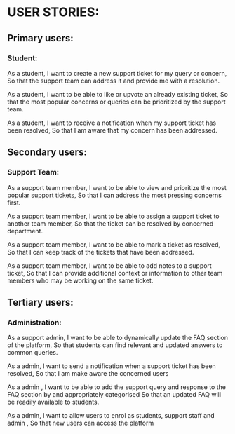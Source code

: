 # USER STORIES:

## Primary users:

### Student:

As a student, I want to create a new support ticket for my query or concern, 
So that the support team can address it and provide me with a resolution.

As a student, I want to be able to like or upvote an already existing ticket, 
So that the most popular concerns or queries can be prioritized by the support team.

As a student, I want to receive a notification when my support ticket has been resolved, 
So that I am aware that my concern has been addressed.


## Secondary users:

### Support Team:
As a support team member, I want to be able to view and prioritize the most popular support tickets, 
So that I can address the most pressing concerns first.

As a support team member, I want to be able to assign a support ticket to another team member, 
So that the ticket can be resolved by concerned department.

As a support team member, I want to be able to mark a ticket as resolved, 
So that I can keep track of the tickets that have been addressed.

As a support team member, I want to be able to add notes to a support ticket, 
So that I can provide additional context or information to other team members who may be working on the same ticket.

## Tertiary users:

### Administration:
As a support admin, I want to be able to dynamically update the FAQ section of the platform, 
So that students can find relevant and updated answers to common queries.

As a admin, I want to send a notification when a support ticket has been resolved, 
So that I am make aware the concerned users

As a admin , I want to be able to add the support query and response to the FAQ section by and appropriately categorised 
So that an updated FAQ will be readily available to students.

As a admin, I want to allow users to enrol as students, support staff and admin ,
So that new users can access the platform

